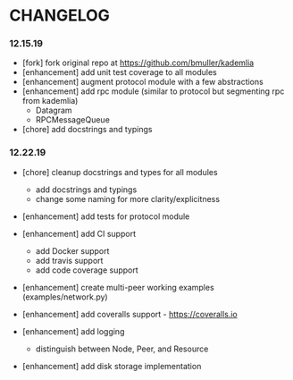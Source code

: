 # CHANGELOG

### 12.15.19
- [fork] fork original repo at https://github.com/bmuller/kademlia
- [enhancement] add unit test coverage to all modules
- [enhancement] augment protocol module with a few abstractions
- [enhancement] add rpc module (similar to protocol but segmenting rpc from kademlia)
   - Datagram
   - RPCMessageQueue
- [chore] add docstrings and typings

### 12.22.19
- [chore] cleanup docstrings and types for all modules
   - add docstrings and typings
   - change some naming for more clarity/explicitness
- [enhancement] add tests for protocol module
- [enhancement] add CI support
   - add Docker support
   - add travis support
   - add code coverage support
- [enhancement] create multi-peer working examples (examples/network.py)

- [enhancement] add coveralls support - https://coveralls.io
- [enhancement] add logging
   - distinguish between Node, Peer, and Resource
- [enhancement] add disk storage implementation

